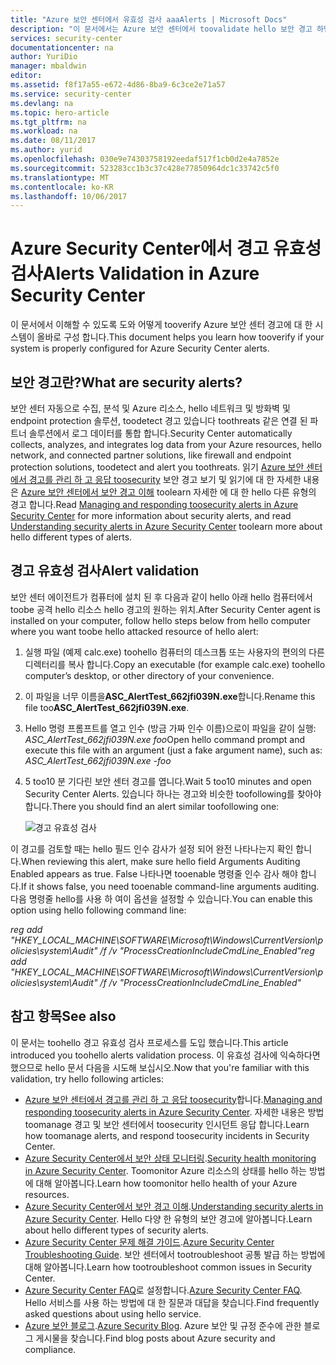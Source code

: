 ```yaml
---
title: "Azure 보안 센터에서 유효성 검사 aaaAlerts | Microsoft Docs"
description: "이 문서에서는 Azure 보안 센터에서 toovalidate hello 보안 경고 하면 있습니다."
services: security-center
documentationcenter: na
author: YuriDio
manager: mbaldwin
editor: 
ms.assetid: f8f17a55-e672-4d86-8ba9-6c3ce2e71a57
ms.service: security-center
ms.devlang: na
ms.topic: hero-article
ms.tgt_pltfrm: na
ms.workload: na
ms.date: 08/11/2017
ms.author: yurid
ms.openlocfilehash: 030e9e74303758192eedaf517f1cb0d2e4a7852e
ms.sourcegitcommit: 523283cc1b3c37c428e77850964dc1c33742c5f0
ms.translationtype: MT
ms.contentlocale: ko-KR
ms.lasthandoff: 10/06/2017
---
```

# <a name="alerts-validation-in-azure-security-center"></a><span data-ttu-id="edffd-103">Azure Security Center에서 경고 유효성 검사</span><span class="sxs-lookup"><span data-stu-id="edffd-103">Alerts Validation in Azure Security Center</span></span>
<span data-ttu-id="edffd-104">이 문서에서 이해할 수 있도록 도와 어떻게 tooverify Azure 보안 센터 경고에 대 한 시스템이 올바로 구성 합니다.</span><span class="sxs-lookup"><span data-stu-id="edffd-104">This document helps you learn how tooverify if your system is properly configured for Azure Security Center alerts.</span></span>

## <a name="what-are-security-alerts"></a><span data-ttu-id="edffd-105">보안 경고란?</span><span class="sxs-lookup"><span data-stu-id="edffd-105">What are security alerts?</span></span>
<span data-ttu-id="edffd-106">보안 센터 자동으로 수집, 분석 및 Azure 리소스, hello 네트워크 및 방화벽 및 endpoint protection 솔루션, toodetect 경고 있습니다 toothreats 같은 연결 된 파트너 솔루션에서 로그 데이터를 통합 합니다.</span><span class="sxs-lookup"><span data-stu-id="edffd-106">Security Center automatically collects, analyzes, and integrates log data from your Azure resources, hello network, and connected partner solutions, like firewall and endpoint protection solutions, toodetect and alert you toothreats.</span></span> <span data-ttu-id="edffd-107">읽기 [Azure 보안 센터에서 경고를 관리 하 고 응답 toosecurity](https://docs.microsoft.com/azure/security-center/security-center-managing-and-responding-alerts) 보안 경고 보기 및 읽기에 대 한 자세한 내용은 [Azure 보안 센터에서 보안 경고 이해](https://docs.microsoft.com/azure/security-center/security-center-alerts-type) toolearn 자세한 에 대 한 hello 다른 유형의 경고 합니다.</span><span class="sxs-lookup"><span data-stu-id="edffd-107">Read [Managing and responding toosecurity alerts in Azure Security Center](https://docs.microsoft.com/azure/security-center/security-center-managing-and-responding-alerts) for more information about security alerts, and read [Understanding security alerts in Azure Security Center](https://docs.microsoft.com/azure/security-center/security-center-alerts-type) toolearn more about hello different types of alerts.</span></span>

## <a name="alert-validation"></a><span data-ttu-id="edffd-108">경고 유효성 검사</span><span class="sxs-lookup"><span data-stu-id="edffd-108">Alert validation</span></span>
<span data-ttu-id="edffd-109">보안 센터 에이전트가 컴퓨터에 설치 된 후 다음과 같이 hello 아래 hello 컴퓨터에서 toobe 공격 hello 리소스 hello 경고의 원하는 위치.</span><span class="sxs-lookup"><span data-stu-id="edffd-109">After Security Center agent is installed on your computer, follow hello steps below from hello computer where you want toobe hello attacked resource of hello alert:</span></span>

1. <span data-ttu-id="edffd-110">실행 파일 (예제 calc.exe) toohello 컴퓨터의 데스크톱 또는 사용자의 편의의 다른 디렉터리를 복사 합니다.</span><span class="sxs-lookup"><span data-stu-id="edffd-110">Copy an executable (for example calc.exe) toohello computer’s desktop, or other directory of your convenience.</span></span>
2. <span data-ttu-id="edffd-111">이 파일을 너무 이름을**ASC_AlertTest_662jfi039N.exe**합니다.</span><span class="sxs-lookup"><span data-stu-id="edffd-111">Rename this file too**ASC_AlertTest_662jfi039N.exe**.</span></span>
3. <span data-ttu-id="edffd-112">Hello 명령 프롬프트를 열고 인수 (방금 가짜 인수 이름)으로이 파일을 같이 실행: *ASC_AlertTest_662jfi039N.exe foo*</span><span class="sxs-lookup"><span data-stu-id="edffd-112">Open hello command prompt and execute this file with an argument (just a fake argument name), such as: *ASC_AlertTest_662jfi039N.exe -foo*</span></span>
4. <span data-ttu-id="edffd-113">5 too10 분 기다린 보안 센터 경고를 엽니다.</span><span class="sxs-lookup"><span data-stu-id="edffd-113">Wait 5 too10 minutes and open Security Center Alerts.</span></span> <span data-ttu-id="edffd-114">있습니다 하나는 경고와 비슷한 toofollowing를 찾아야 합니다.</span><span class="sxs-lookup"><span data-stu-id="edffd-114">There you should find an alert similar toofollowing one:</span></span>

    ![경고 유효성 검사](./media/security-center-alert-validation/security-center-alert-validation-fig1.png)

<span data-ttu-id="edffd-116">이 경고를 검토할 때는 hello 필드 인수 감사가 설정 되어 완전 나타나는지 확인 합니다.</span><span class="sxs-lookup"><span data-stu-id="edffd-116">When reviewing this alert, make sure hello field Arguments Auditing Enabled appears as true.</span></span> <span data-ttu-id="edffd-117">False 나타나면 tooenable 명령줄 인수 감사 해야 합니다.</span><span class="sxs-lookup"><span data-stu-id="edffd-117">If it shows false, you need tooenable command-line arguments auditing.</span></span> <span data-ttu-id="edffd-118">다음 명령줄 hello를 사용 하 여이 옵션을 설정할 수 있습니다.</span><span class="sxs-lookup"><span data-stu-id="edffd-118">You can enable this option using hello following command line:</span></span>

<span data-ttu-id="edffd-119">*reg add "HKEY_LOCAL_MACHINE\SOFTWARE\Microsoft\Windows\CurrentVersion\policies\system\Audit" /f /v "ProcessCreationIncludeCmdLine_Enabled"*</span><span class="sxs-lookup"><span data-stu-id="edffd-119">*reg add "HKEY_LOCAL_MACHINE\SOFTWARE\Microsoft\Windows\CurrentVersion\policies\system\Audit" /f /v "ProcessCreationIncludeCmdLine_Enabled"*</span></span>


## <a name="see-also"></a><span data-ttu-id="edffd-120">참고 항목</span><span class="sxs-lookup"><span data-stu-id="edffd-120">See also</span></span>
<span data-ttu-id="edffd-121">이 문서는 toohello 경고 유효성 검사 프로세스를 도입 했습니다.</span><span class="sxs-lookup"><span data-stu-id="edffd-121">This article introduced you toohello alerts validation process.</span></span> <span data-ttu-id="edffd-122">이 유효성 검사에 익숙하다면 했으므로 hello 문서 다음을 시도해 보십시오.</span><span class="sxs-lookup"><span data-stu-id="edffd-122">Now that you're familiar with this validation, try hello following articles:</span></span>

* <span data-ttu-id="edffd-123">[Azure 보안 센터에서 경고를 관리 하 고 응답 toosecurity](https://docs.microsoft.com/azure/security-center/security-center-managing-and-responding-alerts)합니다.</span><span class="sxs-lookup"><span data-stu-id="edffd-123">[Managing and responding toosecurity alerts in Azure Security Center](https://docs.microsoft.com/azure/security-center/security-center-managing-and-responding-alerts).</span></span> <span data-ttu-id="edffd-124">자세한 내용은 방법 toomanage 경고 및 보안 센터에서 toosecurity 인시던트 응답 합니다.</span><span class="sxs-lookup"><span data-stu-id="edffd-124">Learn how toomanage alerts, and respond toosecurity incidents in Security Center.</span></span>
* <span data-ttu-id="edffd-125">[Azure Security Center에서 보안 상태 모니터링](security-center-monitoring.md).</span><span class="sxs-lookup"><span data-stu-id="edffd-125">[Security health monitoring in Azure Security Center](security-center-monitoring.md).</span></span> <span data-ttu-id="edffd-126">Toomonitor Azure 리소스의 상태를 hello 하는 방법에 대해 알아봅니다.</span><span class="sxs-lookup"><span data-stu-id="edffd-126">Learn how toomonitor hello health of your Azure resources.</span></span>
* <span data-ttu-id="edffd-127">[Azure Security Center에서 보안 경고 이해](https://docs.microsoft.com/azure/security-center/security-center-alerts-type).</span><span class="sxs-lookup"><span data-stu-id="edffd-127">[Understanding security alerts in Azure Security Center](https://docs.microsoft.com/azure/security-center/security-center-alerts-type).</span></span> <span data-ttu-id="edffd-128">Hello 다양 한 유형의 보안 경고에 알아봅니다.</span><span class="sxs-lookup"><span data-stu-id="edffd-128">Learn about hello different types of security alerts.</span></span>
* <span data-ttu-id="edffd-129">[Azure Security Center 문제 해결 가이드](https://docs.microsoft.com/azure/security-center/security-center-troubleshooting-guide).</span><span class="sxs-lookup"><span data-stu-id="edffd-129">[Azure Security Center Troubleshooting Guide](https://docs.microsoft.com/azure/security-center/security-center-troubleshooting-guide).</span></span> <span data-ttu-id="edffd-130">보안 센터에서 tootroubleshoot 공통 발급 하는 방법에 대해 알아봅니다.</span><span class="sxs-lookup"><span data-stu-id="edffd-130">Learn how tootroubleshoot common issues in Security Center.</span></span> 
* <span data-ttu-id="edffd-131">[Azure Security Center FAQ](security-center-faq.md)로 설정합니다.</span><span class="sxs-lookup"><span data-stu-id="edffd-131">[Azure Security Center FAQ](security-center-faq.md).</span></span> <span data-ttu-id="edffd-132">Hello 서비스를 사용 하는 방법에 대 한 질문과 대답을 찾습니다.</span><span class="sxs-lookup"><span data-stu-id="edffd-132">Find frequently asked questions about using hello service.</span></span>
* <span data-ttu-id="edffd-133">[Azure 보안 블로그](http://blogs.msdn.com/b/azuresecurity/).</span><span class="sxs-lookup"><span data-stu-id="edffd-133">[Azure Security Blog](http://blogs.msdn.com/b/azuresecurity/).</span></span> <span data-ttu-id="edffd-134">Azure 보안 및 규정 준수에 관한 블로그 게시물을 찾습니다.</span><span class="sxs-lookup"><span data-stu-id="edffd-134">Find blog posts about Azure security and compliance.</span></span>

